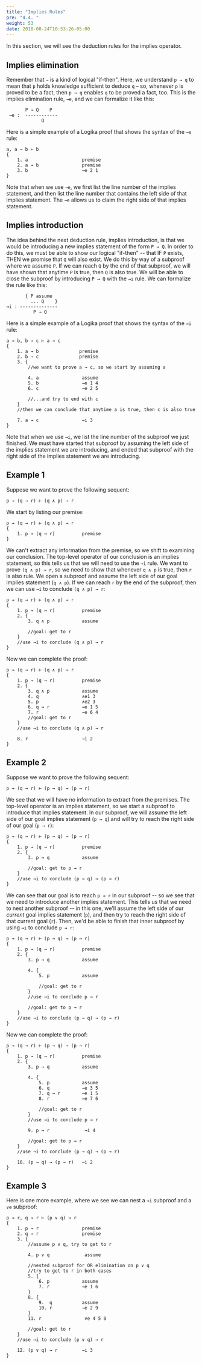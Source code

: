 ```yaml
---
title: "Implies Rules"
pre: "4.4. "
weight: 53
date: 2018-08-24T10:53:26-05:00
---
```


In this section, we will see the deduction rules for the implies operator.

## Implies elimination

Remember that `→` is a kind of logical "if-then". Here, we understand `p → q` to mean that `p` holds knowledge sufficient to deduce `q` – so, whenever `p` is proved to be a fact, then `p → q` enables `q` to be proved a fact, too. This is the implies elimination rule, `→e`, and we can formalize it like this:

```text
       P → Q    P
 →e :  ------------
             Q
```

Here is a simple example of a Logika proof that shows the syntax of the `→e` rule:

```text
a, a → b ⊢ b
{
    1. a                    premise
    2. a → b                premise
    3. b                    →e 2 1
}
```

Note that when we use `→e`, we first list the line number of the implies statement, and then list the line number that contains the left side of that implies statement. The  `→e` allows us to claim the right side of that implies statement. 

## Implies introduction

The idea behind the next deduction rule, implies introduction, is that we would be introducing a new implies statement of the form `P → Q`. In order to do this, we must be able to show our logical "if-then" -- that IF `P` exists, THEN we promise that `Q` will also exist. We do this by way of a subproof where we assume `P`. If we can reach `Q` by the end of that subproof, we will have shown that anytime `P` is true, then `Q` is also true. We will be able to close the subproof by introducing `P → Q` with the `→i` rule. We can formalize the rule like this:

```text
       { P assume   
         ... Q    } 
→i : -------------- 
          P → Q 
```

Here is a simple example of a Logika proof that shows the syntax of the `→i` rule:

```text
a → b, b → c ⊢ a → c
{
    1. a → b               premise
    2. b → c               premise
    3. {
        //we want to prove a → c, so we start by assuming a

        4. a                assume
        5. b                →e 1 4
        6. c                →e 2 5

        //...and try to end with c
    }
    //then we can conclude that anytime a is true, then c is also true

    7. a → c                →i 3
}
```
Note that when we use `→i`, we list the line number of the subproof we just finished. We must have started that subproof by assuming the left side of the implies statement we are introducing, and ended that subproof with the right side of the implies statement we are introducing.


## Example 1

Suppose we want to prove the following sequent:

```text
p → (q → r) ⊢ (q ∧ p) → r
```

We start by listing our premise:

```text
p → (q → r) ⊢ (q ∧ p) → r
{
    1. p → (q → r)          premise
}
```

We can't extract any information from the premise, so we shift to examining our conclusion. The top-level operator of our conclusion is an implies statement, so this tells us that we will need to use the `→i` rule. We want to prove `(q ∧ p) → r`, so we need to show that whenever `q ∧ p` is true, then `r` is also rule. We open a subproof and assume the left side of our goal implies statement (`q ∧ p`). If we can reach `r` by the end of the subproof, then we can use `→i` to conclude `(q ∧ p) → r`:

```text
p → (q → r) ⊢ (q ∧ p) → r
{
    1. p → (q → r)          premise
    2. {
        3. q ∧ p            assume

        //goal: get to r
    }
    //use →i to conclude (q ∧ p) → r
}
```

Now we can complete the proof:

```text
p → (q → r) ⊢ (q ∧ p) → r
{
    1. p → (q → r)          premise
    2. {
        3. q ∧ p            assume
        4. q                ∧e1 3
        5. p                ∧e2 3
        6. q → r            →e 1 5
        7. r                →e 6 4 
        //goal: get to r
    }
    //use →i to conclude (q ∧ p) → r

    8. r                    →i 2
}
```

## Example 2

Suppose we want to prove the following sequent:

```text
p → (q → r) ⊢ (p → q) → (p → r)
```

We see that we will have no information to extract from the premises. The top-level operator is an implies statement, so we start a subproof to introduce that implies statement. In our subproof, we will assume the left side of our goal implies statement (`p → q`) and will try to reach the right side of our goal (`p → r`):

```text
p → (q → r) ⊢ (p → q) → (p → r)
{
    1. p → (q → r)          premise
    2. {
        3. p → q            assume

        //goal: get to p → r
    }
    //use →i to conclude (p → q) → (p → r)
}
```

We can see that our goal is to reach `p → r` in our subproof -- so we see that we need to introduce another implies statement. This tells us that we need to nest another subproof -- in this one, we'll assume the left side of our *current* goal implies statement (`p`), and then try to reach the right side of that current goal (`r`). Then, we'd be able to finish that inner subproof by using `→i` to conclude `p → r`:

```text
p → (q → r) ⊢ (p → q) → (p → r)
{
    1. p → (q → r)          premise
    2. {
        3. p → q            assume

        4. {
            5. p            assume

            //goal: get to r
        }
        //use →i to conclude p → r

        //goal: get to p → r
    }
    //use →i to conclude (p → q) → (p → r)
}
```

Now we can complete the proof:

```text
p → (q → r) ⊢ (p → q) → (p → r)
{
    1. p → (q → r)          premise
    2. {
        3. p → q            assume

        4. {
            5. p            assume
            6. q            →e 3 5
            7. q → r        →e 1 5 
            8. r            →e 7 6  

            //goal: get to r
        }
        //use →i to conclude p → r

        9. p → r             →i 4   

        //goal: get to p → r
    }
    //use →i to conclude (p → q) → (p → r)

    10. (p → q) → (p → r)   →i 2 
}
```

## Example 3

Here is one more example, where we see we can nest a `→i` subproof and a `∨e` subproof:

```text
p → r, q → r ⊢ (p ∨ q) → r
{
    1. p → r                premise
    2. q → r                premise
    3. {
        //assume p ∨ q, try to get to r 

        4. p ∨ q             assume

        //nested subproof for OR elimination on p ∨ q
        //try to get to r in both cases
        5. {
            6. p            assume
            7. r            →e 1 6
        }
        8. {
            9.  q           assume
            10. r           →e 2 9
        }
        11. r                ∨e 4 5 8

        //goal: get to r
    }
    //use →i to conclude (p ∨ q) → r

    12. (p ∨ q) → r         →i 3
}
```